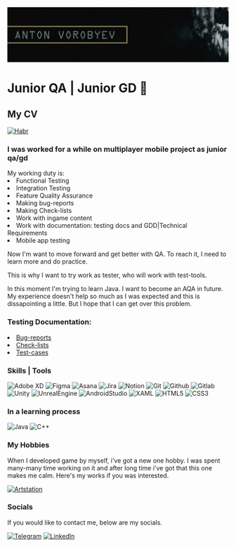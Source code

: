 <img src="https://github.com/shatcung/shatcung/blob/main/Body/Assets/Logo.png" alt="The Logo"/>

# Junior QA | Junior GD 👋

## My CV
[![Habr](https://img.shields.io/badge/-Habr-090909?style=for-the-badge&logo=Habr&logoColor=#65A3BE)](https://career.habr.com/shatcung1)

<h3>I was worked for a while on multiplayer mobile project as junior qa/gd </h3>
My working duty is:
 <li>Functional Testing</li>
 <li>Integration Testing</li>
 <li>Feature Quality Assurance</li>
 <li>Making bug-reports</li>
 <li>Making Check-lists</li>
 <li>Work with ingame content</li>
 <li>Work with documentation: testing docs and GDD|Technical Requirements</li>
 <li>Mobile app testing</li>
 
Now I'm want to move forward and get better with QA.
To reach it, I need to learn more and do practice.
 
This is why I want to try work as tester, who will work with test-tools.

In this moment I'm trying to learn Java. I want to become an AQA in future.
My experience doesn't help so much as I was expected and this is dissapointing a little. But I hope that I can get over this problem.

### Testing Documentation:

<li><a href="https://github.com/shatcung/shatcung/tree/main/Testing_documentation/Bug-reports">Bug-reports</a></li>
<li><a href="https://github.com/shatcung/shatcung/tree/main/Testing_documentation/Check-lists">Check-lists</a></li>
<li><a href="https://github.com/shatcung/shatcung/tree/main/Testing_documentation/Test-cases">Test-cases</a></li>


### Skills | Tools

![Adobe XD](https://img.shields.io/badge/-AdobeXD-090909?style=for-the-badge&logo=AdobeXD&logoColor=#FF61F6)
![Figma](https://img.shields.io/badge/-Figma-090909?style=for-the-badge&logo=Figma&logoColor=#F24E1E)
![Asana](https://img.shields.io/badge/-Asana-090909?style=for-the-badge&logo=Asana&logoColor=#273347)
![Jira](https://img.shields.io/badge/-Jira-090909?style=for-the-badge&logo=Jira&logoColor=#0052CC)
![Notion](https://img.shields.io/badge/-Notion-090909?style=for-the-badge&logo=Notion&logoColor=#000000)
![Git](https://img.shields.io/badge/-Git-090909?style=for-the-badge&logo=Git&logoColor=#F05032)
![Github](https://img.shields.io/badge/-Github-090909?style=for-the-badge&logo=Github&logoColor=#181717)
![Gitlab](https://img.shields.io/badge/-Gitlab-090909?style=for-the-badge&logo=Gitlab&logoColor=#FC6D26)
![Unity](https://img.shields.io/badge/-Unity-090909?style=for-the-badge&logo=Unity&logoColor=#FFFFFF)
![UnrealEngine](https://img.shields.io/badge/-UnrealEngine-090909?style=for-the-badge&logo=UnrealEngine&logoColor=#0E1128)
![AndroidStudio](https://img.shields.io/badge/-AndroidStudio-090909?style=for-the-badge&logo=AndroidStudio&logoColor=#3DDC84)
![XAML](https://img.shields.io/badge/-XAML-090909?style=for-the-badge&logo=XAML&logoColor=#0C54C2)
![HTML5](https://img.shields.io/badge/-HTML5-090909?style=for-the-badge&logo=HTML5&logoColor=#E34F26)
![CSS3](https://img.shields.io/badge/-CSS3-090909?style=for-the-badge&logo=CSS3&logoColor=#1572B6)

### In a learning process

![Java](https://img.shields.io/badge/-Java-090909?style=for-the-badge&logo=Java&logoColor=#1572B6)
![C++](https://img.shields.io/badge/-C++-090909?style=for-the-badge&logo=C++&logoColor=#1572B6)

### My Hobbies

When I developed game by myself, i've got a new one hobby. I was spent many-many time working on it and after long time i've got that this one makes me calm. Here's my works if you was interested.

[![Artstation](https://img.shields.io/badge/-Artstation-090909?style=for-the-badge&logo=Artstation&logoColor=#13AFF0)](https://www.artstation.com/shatcung)

### Socials

If you would like to contact me, below are my socials.

[![Telegram](https://img.shields.io/badge/-Telegram-090909?style=for-the-badge&logo=telegram&logoColor=27A0D9)](https://t.me/shatcung)
[![LinkedIn](https://img.shields.io/badge/-LinkedIn-090909?style=for-the-badge&logo=LinkedIn&logoColor=27A0D9)](https://linkedin.com/in/shatcung)
